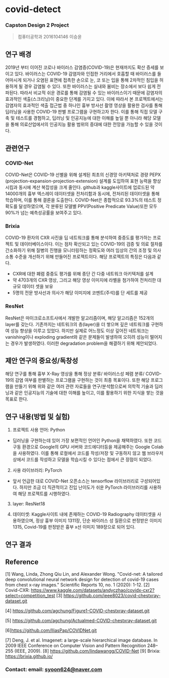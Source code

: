 # covid-detect

### Capston Design 2 Project

> 컴퓨터공학과 2016104146 이승윤

## 연구 배경

2019년 부터 이어진 코로나 바이러스 감염증(COVID-19)은 현재까지도 확산 증세를 보이고 있다. 바이러스는 COVID-19 감염자와 인접한 거리에서 호흡할 때 바이러스를 들어마시게 되거나 오염된 표면에 접촉한 손으로 눈, 코 또는 입을 통해 2차적인 침입을 허용하게 될 경우 감염될 수 있다. 또한 바이러스는 실내와 붐비는 장소에서 보다 쉽게 전파된다. 따라서 비교적 쉬운 경로를 통해 감염될 수 있는 바이러스이기 때문에 감염자의 효과적인 색출(스크리닝)이 중요한 단계를 가지고 있다.
이에 따라서 본 프로젝트에서는 감염자의 효과적인 색출 접근법 중 하나인 흉부 방사선 촬영 영상을 활용한 검사를 통해 딥러닝을 사용한 COVID-19 판별 프로그램을 구현하고자 한다.
이를 통해 직접 모델 구축 및 테스트를 경험하고, 딥러닝 및 인공지능에 대한 이해를 높일 뿐 아니라 해당 모델을 통해 의료산업에서의 인공지능 활용 범위의 증대에 대한 전망을 가늠할 수 있을 것이다.

## 관련연구

### COVID-Net

COVID-Net은 COVID-19 선별을 위해 설계된 최초의 신경망 아키텍처로 경량 PEPX (projection-expansion-projection-extension) 설계를 도입하여 표현 능력을 향상시킴과 동시에 계산 복잡성을 크게 줄인다. github과 kaggle사이트에 업로드된 약 14000개의 흉부 엑스레이 데이터셋을 전처리함과 동시에, 전처리된 데이터셋을 통해 학습하며, 이를 통해 결론을 도출한다. COVID-Net은 종합적으로 93.3%의 테스트 정확도를 달성하였으며, 각 분류된 모델별 PPV(Positive Predicate Value)또한 모두 90%가 넘는 예측성공률을 보여주고 있다.

### Brixia

COVID-19 환자의 CXR 사진을 딥 네트워크를 통해 분석하여 중증도를 평가하는 프로젝트 및 데이터베이스이다. 이는 점차 확산되고 있는 COVID-19의 검증 및 의료 절차를 간소화하기 위해 질병의 진행을 모니터링하는 정확도와 여러 임상의 간의 조정 및 의사 소통 수준을 개선하기 위해 만들어진 프로젝트이다.
해당 프로젝트의 특징은 다음과 같다.

- CXR에 대한 폐렴 중증도 평가를 위해 종단 간 다중 네트워크 아키텍처를 설계
- 약 4703개의 CXR 영상, 그리고 해당 영상 이미지에 라벨을 첨가하여 전처리한 대규모 데이터 셋을 보유
- 5명의 전문 방사선과 의사가 해당 이미지에 코멘트(주석)를 단 세트를 제공

### ResNet

ResNet은 마이크로소프트사에서 개발한 알고리즘이며, 해당 알고리즘은 152개의 layer를 갖는다. 기존까지는 네트워크의 층(layer)을 더 쌓으며 깊은 네트워크를 구현하여 성능 향상을 이루고 있었다. 하지만 실제로 어느정도 이상 깊어진 네트워크는 vanishing이나 exploding gradient와 같은 문제들이 발생하여 오히려 성능이 떨어지는 경우가 발생하였다. 이러한 degradation problem을 해결하기 위해 제안되었다.

## 제안 연구의 중요성/독창성

해당 연구를 통해 흉부 X-Ray 영상을 통해 정상 분류/ 바이러스성 페렴 분류/ COVID-19의 감염 여부를 판별하는 프로그램을 구현하는 것이 최종 목표이다. 또한 해당 프로그램을 만들기 위해 위와 같은 여러 관련 자료들을 연구/분석함으로써 의학적 기술과 딥러닝과 같은 인공지능의 기술에 대한 이해를 높이고, 이를 활용하기 위한 지식을 쌓는 것을 목표로 한다.

## 연구 내용(방법 및 실험)

1. 프로젝트 사용 언어: Python

- 딥러닝을 구현하는데 있어 가장 보편적인 언어인 Python을 채택하였다. 또한 코드 구동 환경으로 Google의 GPU 서버와 코드에디터등을 제공해주는 Google Colab을 사용하였다. 이를 통해 로컬에서 코드를 작성/저장 및 구동하지 않고 웹 브라우저 상에서 코드를 작성하고 모델을 학습시킬 수 있다는 점에서 큰 장점이 되었다.

2. 사용 라이브러리: PyTorch

- 앞서 언급한 대로 COVID-Net 오픈소스는 tensorflow 라이브러리로 구성되어있다. 하지만 조금 더 직관적이고 진입 난이도가 쉬운 PyTorch 라이브러리를 사용하여 해당 프로젝트를 시행하였다.

3. layer: ResNet18

4. 데이터셋: Kaggle사이트 내에 존재하는 COVID-19 Radiography 데이터셋을 사용하였으며, 정상 흉부 이미지 1311장, 단순 바이러스 성 질환으로 판정받은 이미지 1315, Covid-19를 판정받은 흉부 x선 이미지 189장으로 되어 있다.

## 연구 결과

## Reference

[1] Wang, Linda, Zhong Qiu Lin, and Alexander Wong. "Covid-net: A tailored deep convolutional neural network design for detection of covid-19 cases from chest x-ray images." Scientific Reports 10, no. 1 (2020): 1-12.
[2] Covid-CXR:
https://www.kaggle.com/datasets/andyczhao/covidx-cxr2?select=competition_test
[3] https://github.com/ieee8023/covid-chestxray-dataset.git

[4] https://github.com/agchung/Figure1-COVID-chestxray-dataset.git

[5] https://github.com/agchung/Actualmed-COVID-chestxray-dataset.git

[6]https://github.com/IliasPap/COVIDNet.git

[7] Deng, J. et al. Imagenet: a large-scale hierarchical image database. In 2009 IEEE Conference on Computer Vision and Pattern Recognition 248–255 (IEEE, 2009).
[8] https://github.com/lindawangg/COVID-Net
[9] Brixia: https://brixia.github.io/

### Contact: email: syoon624@naver.com
